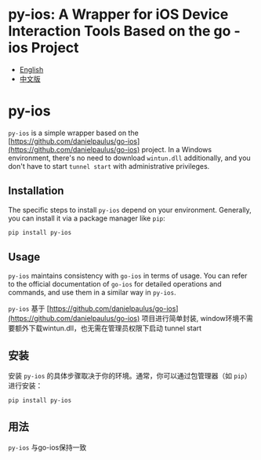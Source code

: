 # py-ios: A Wrapper for iOS Device Interaction Tools Based on the go - ios Project

-   [English](#Installation)
-   [中文版](#安装)

# py-ios

`py-ios` is a simple wrapper based on the [https://github.com/danielpaulus/go-ios](https://github.com/danielpaulus/go-ios) project. In a Windows environment, there's no need to download `wintun.dll` additionally, and you don't have to start `tunnel start` with administrative privileges.

## Installation
The specific steps to install `py-ios` depend on your environment. Generally, you can install it via a package manager like `pip`:

```bash
pip install py-ios
```

## Usage
`py-ios` maintains consistency with `go-ios` in terms of usage. You can refer to the official documentation of `go-ios` for detailed operations and commands, and use them in a similar way in `py-ios`. 


`py-ios` 基于 [https://github.com/danielpaulus/go-ios](https://github.com/danielpaulus/go-ios) 项目进行简单封装, window环境不需要额外下载wintun.dll，也无需在管理员权限下启动 tunnel start

## 安装
安装 `py-ios` 的具体步骤取决于你的环境。通常，你可以通过包管理器（如 `pip`）进行安装：
```bash
pip install py-ios
```

## 用法
`py-ios` 与go-ios保持一致

